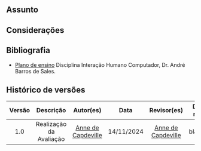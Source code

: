 ## Assunto 


## Considerações


## Bibliografia

- [Plano de ensino](https://aprender3.unb.br/pluginfile.php/2972625/mod_resource/content/56/Plano_de_Ensino%20FIHC%20022024%20Turma%2001%20v1.pdf) Disciplina Interação Humano Computador, Dr. André Barros de Sales.

## Histórico de versões

| Versão |     Descrição     |     Autor(es)    |    Data   |      Revisor(es)     |      Data de revisão    |
| :----: | :---------------: | :--------------: | :-------: | :------------------: | :---------------------: |
|  1.0   | Realização da Avaliação | [Anne de Capdeville](https://github.com/nanecapde) | 14/11/2024 | [Anne de Capdeville](https://github.com/nanecapde) | bla/bla/bla |
